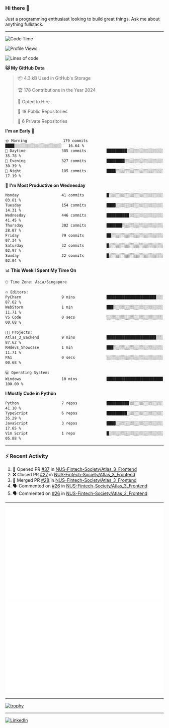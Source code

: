 ### Hi there 👋

<!--
**gnimnix/gnimnix** is a ✨ _special_ ✨ repository because its `README.md` (this file) appears on your GitHub profile.

Here are some ideas to get you started:

- 🔭 I’m currently working on ...
- 🌱 I’m currently learning ...
- 👯 I’m looking to collaborate on ...
- 🤔 I’m looking for help with ...
- 💬 Ask me about ...
- 📫 How to reach me: ...
- 😄 Pronouns: ...
- ⚡ Fun fact: ...
-->

Just a programming enthusiast looking to build great things. Ask me about anything fullstack.

---

<!--START_SECTION:waka-->
![Code Time](http://img.shields.io/badge/Code%20Time-51%20mins-blue)

![Profile Views](http://img.shields.io/badge/Profile%20Views-251-blue)

![Lines of code](https://img.shields.io/badge/From%20Hello%20World%20I%27ve%20Written-207.7%20thousand%20lines%20of%20code-blue)

**🐱 My GitHub Data** 

> 📦 4.3 kB Used in GitHub's Storage 
 > 
> 🏆 178 Contributions in the Year 2024
 > 
> 💼 Opted to Hire
 > 
> 📜 18 Public Repositories 
 > 
> 🔑 6 Private Repositories 
 > 
**I'm an Early 🐤** 

```text
🌞 Morning                179 commits         ████░░░░░░░░░░░░░░░░░░░░░   16.64 % 
🌆 Daytime                385 commits         █████████░░░░░░░░░░░░░░░░   35.78 % 
🌃 Evening                327 commits         ████████░░░░░░░░░░░░░░░░░   30.39 % 
🌙 Night                  185 commits         ████░░░░░░░░░░░░░░░░░░░░░   17.19 % 
```
📅 **I'm Most Productive on Wednesday** 

```text
Monday                   41 commits          █░░░░░░░░░░░░░░░░░░░░░░░░   03.81 % 
Tuesday                  154 commits         ████░░░░░░░░░░░░░░░░░░░░░   14.31 % 
Wednesday                446 commits         ██████████░░░░░░░░░░░░░░░   41.45 % 
Thursday                 302 commits         ███████░░░░░░░░░░░░░░░░░░   28.07 % 
Friday                   79 commits          ██░░░░░░░░░░░░░░░░░░░░░░░   07.34 % 
Saturday                 32 commits          █░░░░░░░░░░░░░░░░░░░░░░░░   02.97 % 
Sunday                   22 commits          █░░░░░░░░░░░░░░░░░░░░░░░░   02.04 % 
```


📊 **This Week I Spent My Time On** 

```text
🕑︎ Time Zone: Asia/Singapore

🔥 Editors: 
PyCharm                  9 mins              ██████████████████████░░░   87.62 % 
WebStorm                 1 min               ███░░░░░░░░░░░░░░░░░░░░░░   11.71 % 
VS Code                  0 secs              ░░░░░░░░░░░░░░░░░░░░░░░░░   00.68 % 

🐱‍💻 Projects: 
Atlas_3_Backend          9 mins              ██████████████████████░░░   87.62 % 
RHdevs_Showcase          1 min               ███░░░░░░░░░░░░░░░░░░░░░░   11.71 % 
PA1                      0 secs              ░░░░░░░░░░░░░░░░░░░░░░░░░   00.68 % 

💻 Operating System: 
Windows                  10 mins             █████████████████████████   100.00 % 
```

**I Mostly Code in Python** 

```text
Python                   7 repos             ██████████░░░░░░░░░░░░░░░   41.18 % 
TypeScript               6 repos             █████████░░░░░░░░░░░░░░░░   35.29 % 
JavaScript               3 repos             ████░░░░░░░░░░░░░░░░░░░░░   17.65 % 
Vim Script               1 repo              █░░░░░░░░░░░░░░░░░░░░░░░░   05.88 % 
```




<!--END_SECTION:waka-->
---


### :zap: Recent Activity

<!--START_SECTION:activity-->
1. 💪 Opened PR [#37](https://github.com/NUS-Fintech-Society/Atlas_3_Frontend/pull/37) in [NUS-Fintech-Society/Atlas_3_Frontend](https://github.com/NUS-Fintech-Society/Atlas_3_Frontend)
2. ❌ Closed PR [#27](https://github.com/NUS-Fintech-Society/Atlas_3_Frontend/pull/27) in [NUS-Fintech-Society/Atlas_3_Frontend](https://github.com/NUS-Fintech-Society/Atlas_3_Frontend)
3. 🎉 Merged PR [#28](https://github.com/NUS-Fintech-Society/Atlas_3_Frontend/pull/28) in [NUS-Fintech-Society/Atlas_3_Frontend](https://github.com/NUS-Fintech-Society/Atlas_3_Frontend)
4. 🗣 Commented on [#26](https://github.com/NUS-Fintech-Society/Atlas_3_Frontend/pull/26#issuecomment-1997413707) in [NUS-Fintech-Society/Atlas_3_Frontend](https://github.com/NUS-Fintech-Society/Atlas_3_Frontend)
5. 🗣 Commented on [#26](https://github.com/NUS-Fintech-Society/Atlas_3_Frontend/pull/26#issuecomment-1997384175) in [NUS-Fintech-Society/Atlas_3_Frontend](https://github.com/NUS-Fintech-Society/Atlas_3_Frontend)
<!--END_SECTION:activity-->

---

<img src="https://github.com/gnimnix/github-stats-transparent/blob/output/generated/overview.svg" /><img src="https://github.com/gnimnix/github-stats-transparent/blob/output/generated/languages.svg" />

---

[![trophy](https://github-profile-trophy.vercel.app/?username=gnimnix)](https://github.com/ryo-ma/github-profile-trophy)

---

<a href="https://www.linkedin.com/in/xmluu/" target="_blank"><img src="https://img.shields.io/badge/LinkedIn-%230077B5.svg?&style=flat-square&logo=linkedin&logoColor=white" alt="LinkedIn"></a>
